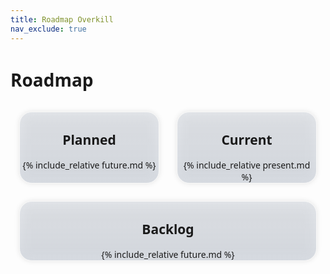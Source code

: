 ```yaml
---
title: Roadmap Overkill
nav_exclude: true
---
```


# Roadmap

<html>
  <head>
  <style>
  .parent {
    display: flex;
    flex-wrap: wrap;
  }
  .child {
    flex: 0 1 200px;
    flex: 1 1 200px;
    border: 1px solid;
    border-radius: 20px;
    border-color: #f8f8f8;
    text-align: center;
    background: rgba(44,71,112,.1);
    background: linear-gradient(0deg, rgba(44,71,112,.15) 0%, rgba(44,71,112,.1) 100%);
    backdrop-filter: blur(10px) saturate(100%) contrast(45%) brightness(130%);
    box-shadow: 0 0 .5rem 0 rgba(0, 0, 0, 0.1);
    margin: 1em;
    }
    
  .content {
    text-align: left;
    margin: 3em;
  } 
  body {
    font-family: system-ui, serif;
  }
  </style>
  </head>
  <body>
  <div class="parent">
    <div class="child" style="">
      <h2>Planned</h2>
      <div class="content">
	{% include_relative future.md %}
      </div>
    </div>
        <div class="child" style="">
      <h2>Current</h2>
      <div class="content">
	{% include_relative present.md %}
      <br>
      </div>
    </div>
    <div class="child" style="">
      <h2>Backlog</h2>
      <div class="content">
 	{% include_relative future.md %}
      <br>
      </div>
    </div>
  </div>
  </body>
</html>

